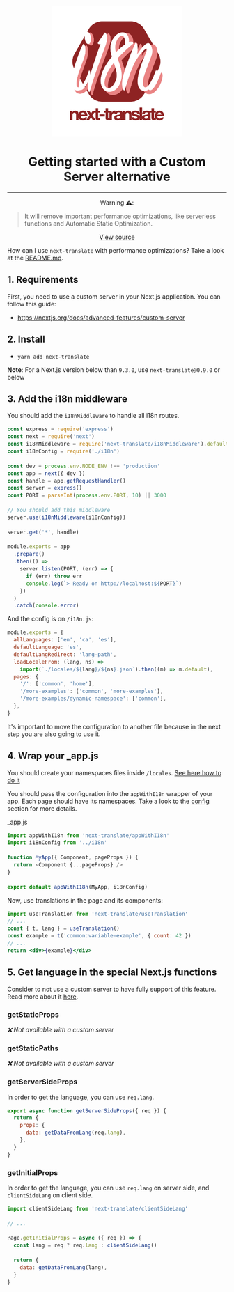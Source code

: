 <p align="center">
    <img src="../images/logo.svg" width="300" alt="next-translate" />
</p>

<h1 align="center"> Getting started with a Custom Server alternative </h1>

---

<p align="center">Warning ⚠️:</p>

> It will remove important performance optimizations, like serverless functions and Automatic Static Optimization.

<p align="center"><a href="https://nextjs.org/docs/advanced-features/custom-server">View source</a></p>

How can I use `next-translate` with performance optimizations? Take a look at the [README.md](/README.md).

## 1. Requirements

First, you need to use a custom server in your Next.js application. You can follow this guide:

- https://nextjs.org/docs/advanced-features/custom-server

## 2. Install

- `yarn add next-translate`

<b>Note</b>: For a Next.js version below than `9.3.0`, use `next-translate@0.9.0` or below

## 3. Add the i18n middleware

You should add the `i18nMiddleware` to handle all i18n routes.

```js
const express = require('express')
const next = require('next')
const i18nMiddleware = require('next-translate/i18nMiddleware').default
const i18nConfig = require('./i18n')

const dev = process.env.NODE_ENV !== 'production'
const app = next({ dev })
const handle = app.getRequestHandler()
const server = express()
const PORT = parseInt(process.env.PORT, 10) || 3000

// You should add this middleware
server.use(i18nMiddleware(i18nConfig))

server.get('*', handle)

module.exports = app
  .prepare()
  .then(() =>
    server.listen(PORT, (err) => {
      if (err) throw err
      console.log(`> Ready on http://localhost:${PORT}`)
    })
  )
  .catch(console.error)
```

And the config is on `/i18n.js`:

```js
module.exports = {
  allLanguages: ['en', 'ca', 'es'],
  defaultLanguage: 'es',
  defaultLangRedirect: 'lang-path',
  loadLocaleFrom: (lang, ns) =>
    import(`./locales/${lang}/${ns}.json`).then((m) => m.default),
  pages: {
    '/': ['common', 'home'],
    '/more-examples': ['common', 'more-examples'],
    '/more-examples/dynamic-namespace': ['common'],
  },
}
```

It's important to move the configuration to another file because in the next step you are also going to use it.

## 4. Wrap your \_app.js

You should create your namespaces files inside `/locales`. [See here how to do it](/README.md#3-translation-jsons-folder)

You should pass the configuration into the `appWithI18n` wrapper of your app. Each page should have its namespaces. Take a look to the [config](/README.md#4-configuration) section for more details.

\_app.js

```js
import appWithI18n from 'next-translate/appWithI18n'
import i18nConfig from '../i18n'

function MyApp({ Component, pageProps }) {
  return <Component {...pageProps} />
}

export default appWithI18n(MyApp, i18nConfig)
```

Now, use translations in the page and its components:

```jsx
import useTranslation from 'next-translate/useTranslation'
// ...
const { t, lang } = useTranslation()
const example = t('common:variable-example', { count: 42 })
// ...
return <div>{example}</div>
```

## 5. Get language in the special Next.js functions

Consider to not use a custom server to have fully support of this feature. Read more about it [here](/README.md#10-get-language-in-the-special-nextjs-functions).

### getStaticProps

_❌ Not available with a custom server_

### getStaticPaths

_❌ Not available with a custom server_

### getServerSideProps

In order to get the language, you can use `req.lang`.

```js
export async function getServerSideProps({ req }) {
  return {
    props: {
      data: getDataFromLang(req.lang),
    },
  }
}
```

### getInitialProps

In order to get the language, you can use `req.lang` on server side, and `clientSideLang` on client side.

```js
import clientSideLang from 'next-translate/clientSideLang'

// ...

Page.getInitialProps = async ({ req }) => {
  const lang = req ? req.lang : clientSideLang()

  return {
    data: getDataFromLang(lang),
  }
}
```
